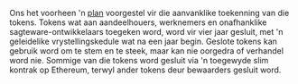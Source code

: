 Ons het voorheen 'n [plan](https://medium.com/starkware/part-3-starknet-token-design-5cc17af066c6) voorgestel vir die aanvanklike toekenning van die tokens. Tokens wat aan aandeelhouers, werknemers en onafhanklike sagteware-ontwikkelaars toegeken word, word vir vier jaar gesluit, met 'n geleidelike vrystellingskedule wat na een jaar begin. Geslote tokens kan gebruik word om te stem en te steek, maar kan nie oorgedra of verhandel word nie. Sommige van die tokens word gesluit via 'n toegewyde slim kontrak op Ethereum, terwyl ander tokens deur bewaarders gesluit word.